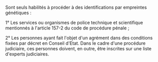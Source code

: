 Sont seuls habilités à procéder à des identifications par empreintes génétiques :

1° Les services ou organismes de police technique et scientifique mentionnés à l'article 157-2 du code de procédure pénale ;

2° Les personnes ayant fait l'objet d'un agrément dans des conditions fixées par décret en Conseil d'Etat. Dans le cadre d'une procédure judiciaire, ces personnes doivent, en outre, être inscrites sur une liste d'experts judiciaires.

